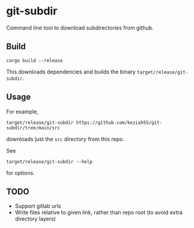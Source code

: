 # git-subdir

Command line tool to download subdirectories from github.

## Build

```
cargo build --release
```

This downloads dependencies and builds the binary `target/release/git-subdir`.

## Usage

For example,
```
target/release/git-subdir https://github.com/keziah55/git-subdir/tree/main/src
```
downloads just the `src` directory from this repo.

See
```
target/release/git-subdir --help
```
for options.

## TODO

- Support gitlab urls
- Write files relative to given link, rather than repo root (to avoid extra directory layers)